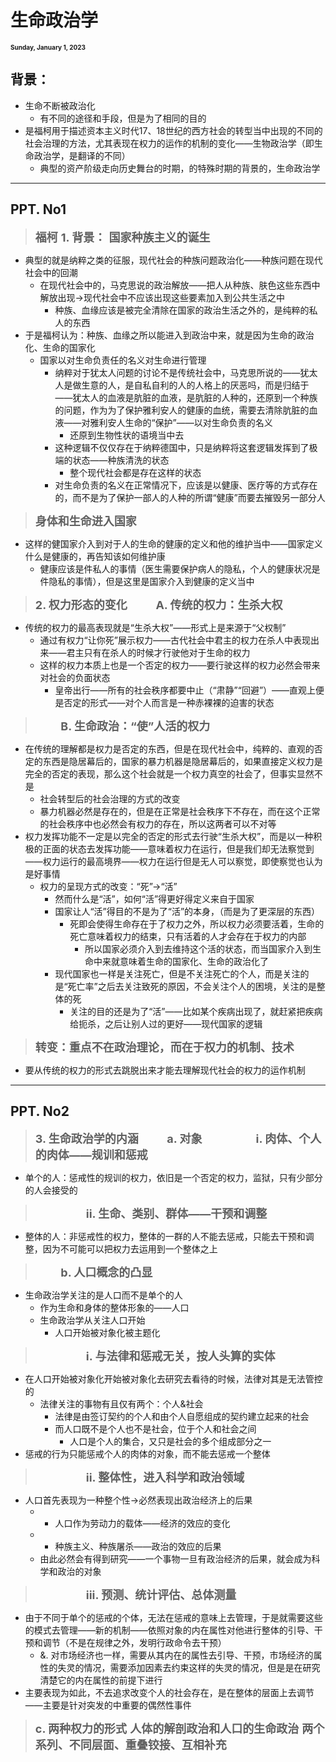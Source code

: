 # 生命政治学

<font size = 1>**Sunday, January 1, 2023**</font>

## 背景：
- 生命不断被政治化
  - 有不同的途径和手段，但是为了相同的目的
- 是福柯用于描述资本主义时代17、18世纪的西方社会的转型当中出现的不同的社会治理的方法，尤其表现在权力的运作的机制的变化——生物政治学（即生命政治学，是翻译的不同）
  - 典型的资产阶级走向历史舞台的时期，的特殊时期的背景的，生命政治学

---
## PPT. No1
><font size = 4>**福柯**
>**1. 背景：**
>**国家种族主义的诞生**</font>
- 典型的就是纳粹之类的征服，现代社会的种族问题政治化——种族问题在现代社会中的回潮
  - 在现代社会中的，马克思说的政治解放——把人从种族、肤色这些东西中解放出现→现代社会中不应该出现这些要素加入到公共生活之中
    - 种族、血缘应该是被完全清除在国家的政治生活之外的，是纯粹的私人的东西 
- 于是福柯认为：种族、血缘之所以能进入到政治中来，就是因为生命的政治化、生命的国家化
  - 国家以对生命负责任的名义对生命进行管理
    - 纳粹对于犹太人问题的讨论不是传统社会中，马克思所说的——犹太人是做生意的人，是自私自利的人的人格上的厌恶吗，而是归结于——犹太人的血液是肮脏的血液，是肮脏的人种的，还原到一个种族的问题，作为为了保护雅利安人的健康的血统，需要去清除肮脏的血液——对雅利安人生命的“保护”——以对生命负责的名义
      - 还原到生物性状的语境当中去
    - 这种逻辑不仅仅存在于纳粹德国中，只是纳粹将这套逻辑发挥到了极端的状态——种族清洗的状态
      - 整个现代社会都是存在这样的状态
    - 对生命负责的名义在正常情况下，应该是以健康、医疗等的方式存在的，而不是为了保护一部人的人种的所谓“健康”而要去摧毁另一部分人

><font size = 4>**身体和生命进入国家**</font>
- 这样的健国家介入到对于人的生命的健康的定义和他的维护当中——国家定义什么是健康的，再告知该如何维护康
  - 健康应该是件私人的事情（医生需要保护病人的隐私，个人的健康状况是件隐私的事情），但是这里是国家介入到健康的定义当中

><font size = 4>**2. 权力形态的变化**
>&nbsp; &nbsp; &nbsp; &nbsp; **A. 传统的权力：生杀大权**</font>
- 传统的权力的最高表现就是“生杀大权”——形式上是来源于“父权制”
  - 通过有权力“让你死”展示权力——古代社会中君主的权力在杀人中表现出来——君主只有在杀人的时候才行驶他对于生命的权力
  - 这样的权力本质上也是一个否定的权力——要行驶这样的权力必然会带来对社会的负面状态
    - 皇帝出行——所有的社会秩序都要中止（“肃静”“回避”）——直观上便是否定的形式——对个人而言是一种赤裸裸的迫害的状态

><font size = 4>&nbsp; &nbsp; &nbsp; &nbsp; **B. 生命政治：“使”人活的权力**</font>
- 在传统的理解都是权力是否定的东西，但是在现代社会中，纯粹的、直观的否定的东西是隐居幕后的，国家的暴力机器是隐居幕后的，如果直接定义权力是完全的否定的表现，那么这个社会就是一个权力真空的社会了，但事实显然不是
  - 社会转型后的社会治理的方式的改变
  - 暴力机器必然是存在的，但是在正常是社会秩序下不存在，而在这个正常的社会秩序中也必然会有权力的存在，所以这两者可以不对等
- 权力发挥功能不一定是以完全的否定的形式去行驶“生杀大权”，而是以一种积极的正面的状态去发挥功能——意味着权力在运行，但是我们却无法察觉到——权力运行的最高境界——权力在运行但是无人可以察觉，即使察觉也认为是好事情
  - 权力的呈现方式的改变：“死”→“活”
    - 然而什么是“活”，如何“活”得更好得定义来自于国家
    - 国家让人“活”得目的不是为了“活”的本身，（而是为了更深层的东西）
      - 死即会使得生命存在于了权力之外，所以权力必须要活着，生命的死亡意味着权力的结束，只有活着的人才会存在于权力的内部
        - 所以国家必须介入到去维持这个活的状态，而当国家介入到生命中来就意味着生命的国家化、生命的政治化了
    - 现代国家也一样是关注死亡，但是不关注死亡的个人，而是关注的是“死亡率”之后去关注致死的原因，不会关注个人的困境，关注的是整体的死
      - 关注的目的还是为了“活”——比如某个疾病出现了，就赶紧把疾病给扼杀，之后让别人过的更好——现代国家的逻辑

><font size = 4>**转变：重点不在政治理论，而在于权力的机制、技术**</font>
- 要从传统的权力的形式去跳脱出来才能去理解现代社会的权力的运作机制

---
## PPT. No2
><font size = 4>**3. 生命政治学的内涵**
>&nbsp; &nbsp; &nbsp; &nbsp; **a. 对象**
>&nbsp; &nbsp; &nbsp; &nbsp; &nbsp; &nbsp; &nbsp; &nbsp; **i. 肉体、个人的肉体——规训和惩戒**</font>
- 单个的人：惩戒性的规训的权力，依旧是一个否定的权力，监狱，只有少部分的人会接受的

><font size = 4>&nbsp; &nbsp; &nbsp; &nbsp; &nbsp; &nbsp; &nbsp; &nbsp; **ii. 生命、类别、群体——干预和调整**</font>
- 整体的人：非惩戒性的权力，整体的一群的人不能去惩戒，只能去干预和调整，因为不可能可以把权力去运用到一个整体之上

><font size = 4>&nbsp; &nbsp; &nbsp; &nbsp; **b. 人口概念的凸显**</font>
- 生命政治学关注的是人口而不是单个的人
  - 作为生命和身体的整体形象的——人口
  - 生命政治学从关注人口开始
    - 人口开始被对象化被主题化

><font size = 4>&nbsp; &nbsp; &nbsp; &nbsp; &nbsp; &nbsp; &nbsp; &nbsp; **i. 与法律和惩戒无关，按人头算的实体**</font>
- 在人口开始被对象化开始被对象化去研究去看待的时候，法律对其是无法管控的
  - 法律关注的事物有且仅有两个：个人&社会
    - 法律是由签订契约的个人和由个人自愿组成的契约建立起来的社会
    - 而人口既不是个人也不是社会，位于个人和社会之间
      - 人口是个人的集合，又只是社会的多个组成部分之一
- 惩戒的行为只能惩戒个人的肉体的对象，而不能去惩戒一个整体

><font size = 4>&nbsp; &nbsp; &nbsp; &nbsp; &nbsp; &nbsp; &nbsp; &nbsp; **ii. 整体性，进入科学和政治领域**</font>
- 人口首先表现为一种整个性→必然表现出政治经济上的后果
  - - 人口作为劳动力的载体——经济的效应的变化
  - - 种族主义、种族屠杀——政治的效应的后果
  - 由此必然会有得到研究——一个事物一旦有政治经济的后果，就会成为科学和政治的对象

><font size = 4>&nbsp; &nbsp; &nbsp; &nbsp; &nbsp; &nbsp; &nbsp; &nbsp; **iii. 预测、统计评估、总体测量**</font>
- 由于不同于单个的惩戒的个体，无法在惩戒的意味上去管理，于是就需要这些的模式去管理——新的机制——依照对象的内在属性对他进行整体的引导、干预和调节（不是在规律之外，发明行政命令去干预）
  - &. 对市场经济也一样，需要从其内在的属性去引导、干预，市场经济的属性的失灵的情况，需要添加因素去约束这样的失灵的情况，但是是在研究清楚它的内在属性的前提下进行
- 主要表现为如此，不去追求改变个人的社会存在，是在整体的层面上去调节——主要是针对突发的中重要的偶然性事件

><font size = 4>**c. 两种权力的形式**
>**人体的解剖政治和人口的生命政治**
>**两个系列、不同层面、重叠铰接、互相补充**</font>